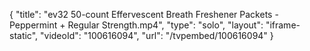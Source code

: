 {
    "title": "ev32 50-count Effervescent Breath Freshener Packets - Peppermint + Regular Strength.mp4",
    "type": "solo",
    "layout": "iframe-static",
    "videoId": "100616094",
    "url": "\/tvpembed\/100616094"
}